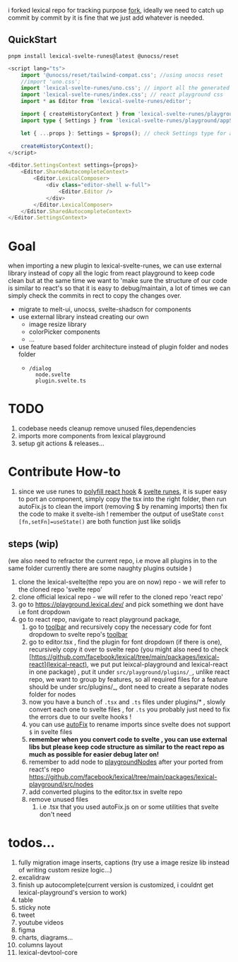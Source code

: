 i forked lexical repo for tracking purpose [fork](<(https://github.com/zhihengGet/lexical)>), ideally we need to catch up commit by commit by it is fine that we just add whatever is needed.

## QuickStart

```shell
pnpm install lexical-svelte-runes@latest @unocss/reset
```

```typescript
<script lang="ts">
	import '@unocss/reset/tailwind-compat.css'; //using unocss reset
	//import 'uno.css';
	import 'lexical-svelte-runes/uno.css'; // import all the generated class name, if you have uno or tailwind, you can ignore this by making sure your tw/uno process this package
	import 'lexical-svelte-runes/index.css'; // react playground css
	import * as Editor from 'lexical-svelte-runes/editor';

	import { createHistoryContext } from 'lexical-svelte-runes/playground/context/SharedHistoryContext.js';
	import type { Settings } from 'lexical-svelte-runes/playground/appSettings.js';

	let { ...props }: Settings = $props(); // check Settings type for all the settings!

	createHistoryContext();
</script>

<Editor.SettingsContext settings={props}>
	<Editor.SharedAutocompleteContext>
		<Editor.LexicalComposer>
			<div class="editor-shell w-full">
				<Editor.Editor />
			</div>
		</Editor.LexicalComposer>
	</Editor.SharedAutocompleteContext>
</Editor.SettingsContext>
```

# Goal

when importing a new plugin to lexical-svelte-runes, we can use external library instead of copy all the logic from react playground to keep code clean but at the same time we want to 'make sure the structure of our code is similar to react's so that it is easy to debug/maintain, a lot of times we can simply check the commits in rect to copy the changes over.

- migrate to melt-ui, unocss, svelte-shadscn for components
- use external library instead creating our own
  - image resize library
  - colorPicker components
  - ...
- use feature based folder architecture instead of plugin folder and nodes folder
  - ```
    /dialog
      node.svelte
      plugin.svelte.ts
    ```

# TODO

1. codebase needs cleanup remove unused files,dependencies
2. imports more components from lexical playground
3. setup git actions & releases...

# Contribute How-to

1. since we use runes to [polyfill react hook](/react.d.ts) & [svelte runes](/src/react.svelte.ts), it is super easy to port an component, simply copy the tsx into the right folder, then run autoFix.js to clean the import (removing $ by renaming imports) then fix the code to make it svelte-ish ! remember the output of useState `const [fn,setFn]=useState()` are both function just like solidjs

## steps (wip)

(we also need to refractor the current repo, i.e move all plugins in to the same folder currently there are some naughty plugins outside )

1. clone the lexical-svelte(the repo you are on now) repo - we will refer to the cloned repo 'svelte repo'
2. clone official lexical repo - we will refer to the cloned repo 'react repo'
3. go to https://playground.lexical.dev/ and pick something we dont have i.e font dropdown
4. go to react repo, navigate to react playground package,
   1. go to [toolbar](https://github.com/facebook/lexical/blob/main/packages/lexical-playground/src/plugins/ToolbarPlugin/index.tsx) and recursively copy the necessary code for font dropdown to svelte repo's [toolbar](/src/playground/plugins/ToolbarPlugin/ToolbarPlugin.svelte)
   2. go to editor.tsx , find the plugin for font dropdown (if there is one), recursively copy it over to svelte repo (you might also need to check [https://github.com/facebook/lexical/tree/main/packages/lexical-react](lexical-react), we put put leixcal-playground and lexical-react in one package) , put it under `src/playground/plugins/_`, unlike react repo, we want to group by features, so all required files for a feature should be under src/plugins/\_, dont need to create a separate nodes folder for nodes
   3. now you have a bunch of `.tsx` and `.ts` files under plugins/\* , slowly convert each one to svelte files , for `.ts` you probably just need to fix the errors due to our svelte hooks !
   4. you can use [autoFix](/autoFix.js) to rename imports since svelte does not support `$` in svelte files
   5. **remember when you convert code to svelte , you can use external libs but please keep code structure as similar to the react repo as much as possible for easier debug later on!**
   6. remember to add node to [playgroundNodes](/src/playground/PlaygroundNodes.ts) after your ported from react's repo https://github.com/facebook/lexical/tree/main/packages/lexical-playground/src/nodes
   7. add converted plugins to the editor.tsx in svelte repo
   8. remove unused files
      1. i.e .tsx that you used autoFix.js on or some utilities that svelte don't need

# todos...

1. fully migration image inserts, captions (try use a image resize lib instead of writing custom resize logic...)
2. excalidraw
3. finish up autocomplete(current version is customized, i couldnt get lexical-playground's version to work)
4. table
5. sticky note
6. tweet
7. youtube videos
8. figma
9. charts, diagrams...
10. columns layout
11. lexical-devtool-core
